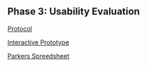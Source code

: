 ## Phase 3: Usability Evaluation




[Protocol](Protocol.pdf)

[Interactive Prototype](https://xd.adobe.com/view/ceb98465-76ee-499e-91b5-50ee09582c67-9bea/)

[Parkers Spreedsheet](https://docs.google.com/spreadsheets/d/12yHGA3Ege8eDmbjd4GPGJQnaZnRaHZbSGEpGW6VthMY/edit?usp=sharing)
